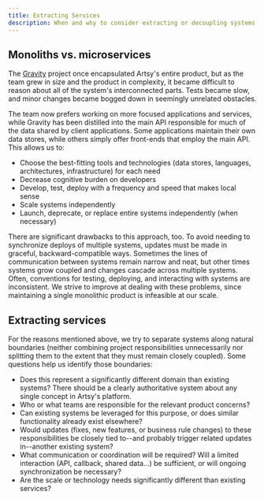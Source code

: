 ```yaml
---
title: Extracting Services
description: When and why to consider extracting or decoupling systems
---
```


## Monoliths vs. microservices

The [Gravity](https://github.com/artsy/gravity/) project once encapsulated Artsy's entire product, but as the team
grew in size and the product in complexity, it became difficult to reason about all of the system's interconnected
parts. Tests became slow, and minor changes became bogged down in seemingly unrelated obstacles.

The team now prefers working on more focused applications and services, while Gravity has been distilled into the
main API responsible for much of the data shared by client applications. Some applications maintain their own data
stores, while others simply offer front-ends that employ the main API. This allows us to:

- Choose the best-fitting tools and technologies (data stores, languages, architectures, infrastructure) for each
  need
- Decrease cognitive burden on developers
- Develop, test, deploy with a frequency and speed that makes local sense
- Scale systems independently
- Launch, deprecate, or replace entire systems independently (when necessary)

There are significant drawbacks to this approach, too. To avoid needing to synchronize deploys of multiple systems,
updates must be made in graceful, backward-compatible ways. Sometimes the lines of communication between systems
remain narrow and neat, but other times systems grow coupled and changes cascade across multiple systems. Often,
conventions for testing, deploying, and interacting with systems are inconsistent. We strive to improve at dealing
with these problems, since maintaining a single monolithic product is infeasible at our scale.

## Extracting services

For the reasons mentioned above, we try to separate systems along natural boundaries (neither combining project
responsibilities unnecessarily nor splitting them to the extent that they must remain closely coupled). Some
questions help us identify those boundaries:

- Does this represent a significantly different domain than existing systems? There should be a clearly authoritative system about any single concept in Artsy's platform.
- Who or what teams are responsible for the relevant product concerns?
- Can existing systems be leveraged for this purpose, or does similar functionality already exist elsewhere?
- Would updates (fixes, new features, or business rule changes) to these responsibilities be closely tied to--and
  probably trigger related updates in--another existing system?
- What communication or coordination will be required? Will a limited interaction (API, callback, shared data...)
  be sufficient, or will ongoing synchronization be necessary?
- Are the scale or technology needs significantly different than existing services?

